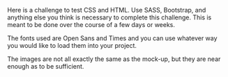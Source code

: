 Here is a challenge to test CSS and HTML. Use SASS, Bootstrap, and anything else you think is necessary to complete this challenge. This is meant to be done over the course of a few days or weeks.

The fonts used are Open Sans and Times and you can use whatever way you would like to load them into your project.

The images are not all exactly the same as the mock-up, but they are near enough as to be sufficient.

